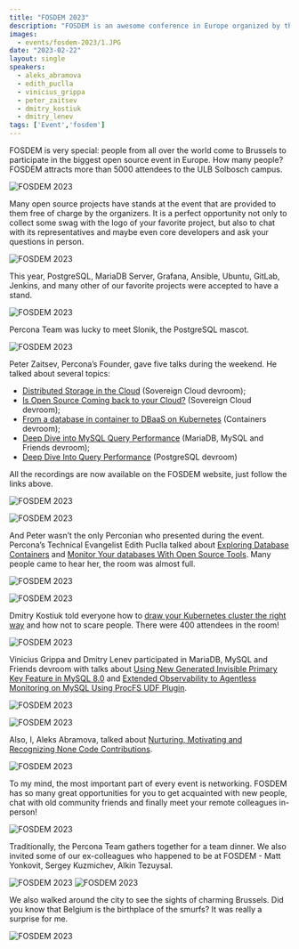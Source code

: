 ```yaml
---
title: "FOSDEM 2023"
description: "FOSDEM is an awesome conference in Europe organized by the community for the community. Percona experts actively participated in it this year."
images:
  - events/fosdem-2023/1.JPG
date: "2023-02-22"
layout: single
speakers:
  - aleks_abramova
  - edith_puclla
  - vinicius_grippa
  - peter_zaitsev
  - dmitry_kostiuk
  - dmitry_lenev
tags: ['Event','fosdem']
---
```


FOSDEM is very special: people from all over the world come to Brussels to participate in the biggest open source event in Europe. How many people? FOSDEM attracts more than 5000 attendees to the ULB Solbosch campus.

![FOSDEM 2023](/events/fosdem-2023/1.JPG)

Many open source projects have stands at the event that are provided to them free of charge by the organizers. It is a perfect opportunity not only to collect some swag with the logo of your favorite project, but also to chat with its representatives and maybe even core developers and ask your questions in person. 

![FOSDEM 2023](/events/fosdem-2023/2.jpg)

This year, PostgreSQL, MariaDB Server, Grafana, Ansible, Ubuntu, GitLab, Jenkins, and many other of our favorite projects were accepted to have a stand.

![FOSDEM 2023](/events/fosdem-2023/3.jpg)

Percona Team was lucky to meet Slonik, the PostgreSQL mascot. 

![FOSDEM 2023](/events/fosdem-2023/4.jpg)

Peter Zaitsev, Percona’s Founder, gave five talks during the weekend. He talked about several  topics:

* [Distributed Storage in the Cloud](https://fosdem.org/2023/schedule/event/sovcloud_distributed_storage_in_the_cloud/) (Sovereign Cloud devroom);
* [Is Open Source Coming back to your Cloud?](https://fosdem.org/2023/schedule/event/sovcloud_is_open_source_coming_back_to_your_cloud/) (Sovereign Cloud devroom);
* [From a database in container to DBaaS on Kubernetes](https://fosdem.org/2023/schedule/event/container_kubernetes_database_dbaas/) (Containers devroom);
* [Deep Dive into MySQL Query Performance](https://fosdem.org/2023/schedule/event/deep_dive_mysql_perf/) (MariaDB, MySQL and Friends devroom);
* [Deep Dive Into Query Performance](https://fosdem.org/2023/schedule/event/postgresql_deep_dive_into_query_performance/) (PostgreSQL devroom)

All the recordings are now available on the FOSDEM website, just follow the links above. 

![FOSDEM 2023](/events/fosdem-2023/5.jpg)

![FOSDEM 2023](/events/fosdem-2023/6.jpg)

And Peter wasn’t the only Perconian who presented during the event. Percona’s Technical Evangelist Edith Puclla talked about [Exploring Database Containers](https://fosdem.org/2023/schedule/event/container_database_containers/) and [Monitor Your databases With Open Source Tools](https://fosdem.org/2023/schedule/event/db/). Many people came to hear her, the room was almost full.

![FOSDEM 2023](/events/fosdem-2023/7.jpg)

![FOSDEM 2023](/events/fosdem-2023/8.jpg)

Dmitry Kostiuk told everyone how to [draw your Kubernetes cluster the right way](https://fosdem.org/2023/schedule/event/container_kubernetes_cluster_right_way/) and how not to scare people. There were 400 attendees in the room! 

![FOSDEM 2023](/events/fosdem-2023/9.jpg)

Vinicius Grippa and Dmitry Lenev participated in MariaDB, MySQL and Friends devroom with talks about [Using New Generated Invisible Primary Key Feature in MySQL 8.0](https://fosdem.org/2023/schedule/event/mysql_gipk/) and [Extended Observability to Agentless Monitoring on MySQL Using ProcFS UDF Plugin](https://fosdem.org/2023/schedule/event/mysql_procfs_udf/).

![FOSDEM 2023](/events/fosdem-2023/10.jpg)

![FOSDEM 2023](/events/fosdem-2023/11.jpg)

Also, I, Aleks Abramova, talked about [Nurturing, Motivating and Recognizing None Code Contributions](https://fosdem.org/2023/schedule/event/nurture_motivate_recognise_noncode_contributions/).

![FOSDEM 2023](/events/fosdem-2023/12.jpg)

To my mind, the most important part of every event is networking.  FOSDEM has so many great opportunities for you to get acquainted with new people, chat with old community friends and finally meet your remote colleagues in-person! 

![FOSDEM 2023](/events/fosdem-2023/13.jpg)

Traditionally, the Percona Team gathers together for a team dinner. We also invited some of our ex-colleagues who happened to be at FOSDEM - Matt Yonkovit, Sergey Kuzmichev, Alkin Tezuysal.

![FOSDEM 2023](/events/fosdem-2023/14.jpg)
![FOSDEM 2023](/events/fosdem-2023/15.jpg)

We also walked around the city to see the sights of charming Brussels. Did you know that Belgium is the birthplace of the smurfs? It was really a surprise for me.

![FOSDEM 2023](/events/fosdem-2023/16.jpg)


